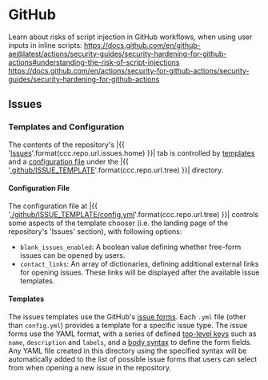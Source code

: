 # GitHub

Learn about risks of script injection in GitHub workflows, when using user inputs in inline scripts:
https://docs.github.com/en/github-ae@latest/actions/security-guides/security-hardening-for-github-actions#understanding-the-risk-of-script-injections
https://docs.github.com/en/actions/security-for-github-actions/security-guides/security-hardening-for-github-actions
## Issues


### Templates and Configuration
The contents of the repository's |{{ '[Issues]({})'.format(ccc.repo.url.issues.home) }}| tab is controlled by [templates](https://docs.github.com/en/communities/using-templates-to-encourage-useful-issues-and-pull-requests/about-issue-and-pull-request-templates)
and a [configuration file](https://docs.github.com/en/communities/using-templates-to-encourage-useful-issues-and-pull-requests/configuring-issue-templates-for-your-repository#configuring-the-template-chooser)
under the |{{ '[.github/ISSUE_TEMPLATE]({}/.github)'.format(ccc.repo.url.tree) }}| directory.

#### Configuration File
The configuration file at
|{{ '[./github/ISSUE_TEMPLATE/config.yml]({}/.github/ISSUE_TEMPLATE/config.yml)'.format(ccc.repo.url.tree) }}|
controls some aspects of the template chooser (i.e. the landing page of the repository's 'Issues' section),
with following options:
- `blank_issues_enabled`: A boolean value defining whether free-form issues can be opened by users.
- `contact_links`: An array of dictionaries, defining additional external links for opening issues.
These links will be displayed after the available issue templates.
#### Templates
The issues templates use the GitHub's [issue forms](https://docs.github.com/en/communities/using-templates-to-encourage-useful-issues-and-pull-requests/configuring-issue-templates-for-your-repository#creating-issue-forms).
Each `.yml` file (other than `config.yml`) provides a template for
a specific issue type. The issue forms use the YAML format, with a series of defined
[top-level keys](https://docs.github.com/en/communities/using-templates-to-encourage-useful-issues-and-pull-requests/syntax-for-issue-forms#top-level-syntax)
such as `name`, `description` and `labels`, and a
[body syntax](https://docs.github.com/en/communities/using-templates-to-encourage-useful-issues-and-pull-requests/syntax-for-githubs-form-schema)
to define the form fields.
Any YAML file created in this directory using the specified syntax will be automatically added to the list of possible
issue forms that users can select from when opening a new issue in the repository.
